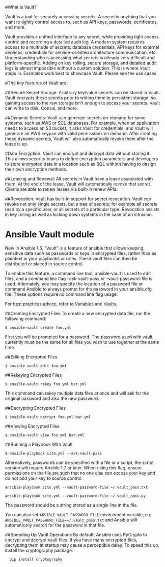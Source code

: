 #What is Vault?

Vault is a tool for securely accessing secrets. 
A secret is anything that you want to tightly control access to, such as API keys, passwords, certificates, and more. 

Vault provides a unified interface to any secret, while providing tight access control and recording a detailed audit log.
A modern system requires access to a multitude of secrets: database credentials, API keys for external services, credentials for service-oriented architecture communication, etc. Understanding who is accessing what secrets is already very difficult and platform-specific. Adding on key rolling, secure storage, and detailed audit logs is almost impossible without a custom solution. This is where Vault steps in.
Examples work best to showcase Vault. Please see the use cases.

#The key features of Vault are:

##Secure Secret Storage: 
Arbitrary key/value secrets can be stored in Vault.
Vault encrypts these secrets prior to writing them to persistent storage, 
so gaining access to the raw storage isn't enough to access your secrets. Vault can write to disk, Consul, and more.

##Dynamic Secrets: 
Vault can generate secrets on-demand for some systems, such as AWS or SQL databases. 
For example, when an application needs to access an S3 bucket, it asks Vault for credentials, 
and Vault will generate an AWS keypair with valid permissions on demand. 
After creating these dynamic secrets, Vault will also automatically revoke them after the lease is up.

#Data Encryption: 
Vault can encrypt and decrypt data without storing it. 
This allows security teams to define encryption parameters and 
developers to store encrypted data in a location such as SQL without having to design their own encryption methods.

##Leasing and Renewal: 
All secrets in Vault have a lease associated with them. 
At the end of the lease, Vault will automatically revoke that secret. Clients are able to renew leases via built-in renew APIs.

##Revocation: 
Vault has built-in support for secret revocation. 
Vault can revoke not only single secrets, but a tree of secrets, 
for example all secrets read by a specific user, or all secrets of a particular type. 
Revocation assists in key rolling as well as locking down systems in the case of an intrusion.

# Ansible Vault module
New in Ansible 1.5, “Vault” is a feature of ansible that allows keeping sensitive data such as passwords or keys in encrypted files, 
rather than as plaintext in your playbooks or roles. These vault files can then be distributed or placed in source control.

To enable this feature, a command line tool, ansible-vault is used to edit files, and a command line flag –ask-vault-pass or 
–vault-password-file is used. Alternately, you may specify the location of a password file or command Ansible to always prompt for the 
password in your ansible.cfg file. These options require no command line flag usage.

For best practices advice, refer to Variables and Vaults.

##Creating Encrypted Files
To create a new encrypted data file, run the following command:
```
$ ansible-vault create foo.yml
```
First you will be prompted for a password. 
The password used with vault currently must be the same for all files you wish to use together at the same time.

##Editing Encrypted Files
```
$ ansible-vault edit foo.yml
```

##Rekeying Encrypted Files
```
$ ansible-vault rekey foo.yml bar.yml
```
This command can rekey multiple data files at once and will ask for the original password and also the new password.

##Decrypting Encrypted Files
```
$ ansible-vault decrypt foo.yml bar.yml
```

##Viewing Encrypted Files
```
$ ansible-vault view foo.yml bar.yml
```

##Running a Playbook With Vault
```
$ ansible-playbook site.yml --ask-vault-pass
```

Alternatively, passwords can be specified with a file or a script, the script version will require Ansible 1.7 or later. When using this flag, 
ensure permissions on the file are such that no one else can access your key and do not add your key to source control:
```
ansible-playbook site.yml --vault-password-file ~/.vault_pass.txt

ansible-playbook site.yml --vault-password-file ~/.vault_pass.py
```
The password should be a string stored as a single line in the file.

You can also set ```ANSIBLE_VAULT_PASSWORD_FILE``` environment variable, e.g. ```ANSIBLE_VAULT_PASSWORD_FILE=~/.vault_pass.txt``` and Ansible 
will automatically search for the password in that file.

##Speeding Up Vault Operations
By default, Ansible uses PyCrypto to encrypt and decrypt vault files. If you have many encrypted files, 
decrypting them at startup may cause a perceptible delay. To speed this up, install the cryptography package:
```
  pip install cryptography
```
